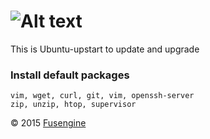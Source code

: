 ![Alt text](http://www.fusengine.ch/img/ubuntu.png)
===================================================

This is Ubuntu-upstart to update and upgrade

### Install default packages

```
vim, wget, curl, git, vim, openssh-server
zip, unzip, htop, supervisor
```

&copy; 2015 [Fusengine](http://fusengine.com)
